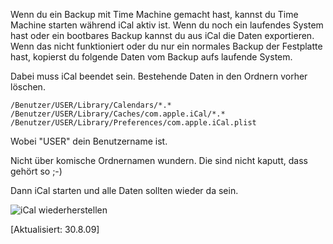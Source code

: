 <!--
.. title: iCal Kalender wiederherstellen
.. slug: 321-ical-kalender-wiederherstellen
.. date: 2008-01-12 11:00:47
.. tags: iCal,Mac,Software
.. description: 
.. type: text
-->

Wenn du ein Backup mit Time Machine gemacht hast, kannst du Time Machine starten während iCal aktiv ist.
Wenn du noch ein laufendes System hast oder ein bootbares Backup kannst du aus iCal die Daten exportieren.
Wenn das nicht funktioniert oder du nur ein normales Backup der Festplatte hast, kopierst du folgende Daten vom Backup aufs laufende System.
<!-- TEASER_END -->

Dabei muss iCal beendet sein.
Bestehende Daten in den Ordnern vorher löschen.

	/Benutzer/USER/Library/Calendars/*.*
	/Benutzer/USER/Library/Caches/com.apple.iCal/*.*
	/Benutzer/USER/Library/Preferences/com.apple.iCal.plist

Wobei "USER" dein Benutzername ist.

Nicht über komische Ordnernamen wundern.
Die sind nicht kaputt, dass gehört so ;-)

Dann iCal starten und alle Daten sollten wieder da sein.

![iCal wiederherstellen](/images/ical_wiederherstellen.jpg)

[Aktualisiert: 30.8.09]
